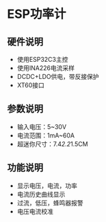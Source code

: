 # ESP功率计
## 硬件说明
- 使用ESP32C3主控
- 使用INA226电流采样
- DCDC+LDO供电，带反接保护
- XT60接口
## 参数说明
- 输入电压：5~30V
- 电流范围：1mA~60A
- 超迷你尺寸：7.4*2.2*1.5CM
## 功能说明
- 显示电压，电流，功率
- 电流历史曲线显示
- 过流，低压，蜂鸣器报警
- 电压电流校准
